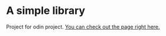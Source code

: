 # A simple library

Project for odin project.
[You can check out the page right here.](https://lousio-n.github.io/odin-library/)